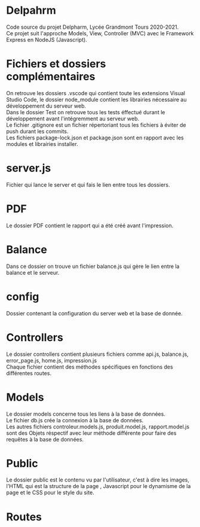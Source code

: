 # Delpahrm
Code source du projet Delpharm, Lycée Grandmont Tours 2020-2021.<br/>
Ce projet suit l'approche Models, View, Controller (MVC) avec le Framework Express en NodeJS (Javascript).

# Fichiers et dossiers complémentaires
On retrouve les dossiers .vscode qui contient toute les extensions Visual Studio Code, le dossier node_module  contient les librairies nécessaire au développement du serveur web.<br/>
Dans le dossier Test on retrouve tous les tests éffectué durant le développement avant l'intégremment au serveur web.<br/>
Le fichier .gitignore est un fichier répertoriant tous les fichiers à éviter de push durant les commits.<br/>
Les fichiers package-lock.json et package.json sont en rapport avec les modules et librairies installer.<br/>

# server.js
Fichier qui lance le server et qui fais le lien entre tous les dossiers.

# PDF
Le dossier PDF contient le rapport qui a été créé avant l'impression.

# Balance
Dans ce dossier on trouve un fichier balance.js qui gère le lien entre la balance et le serveur.

# config
Dossier contenant la configuration du server web et la base de donnée.

# Controllers
Le dossier controllers contient plusieurs fichiers comme api.js, balance.js, error_page.js, home.js, impression.js<br/>
Chaque fichier contient des méthodes spécifiques en fonctions des différentes routes.

# Models
Le dossier models concerne tous les liens à la base de données.<br/>
Le fichier db.js crée la connexion à la base de données.<br/>
Les autres fichiers controleur.models.js, produit.model.js, rapport.model.js sont des Objets réspectif avec leur méthode différente pour faire des requêtes à la base de données.<br/>

# Public
Le dossier public est le contenu vu par l'utilisateur, c'est à dire les images, l'HTML qui est la structure de la page , Javascript pour le dynamisme de la page et le CSS pour le style du site.<br/>

# Routes

